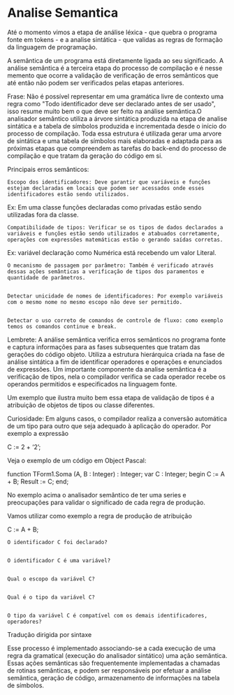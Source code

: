 Analise Semantica
======

Até o momento vimos a etapa de análise léxica - que quebra o programa fonte em tokens - e a analise sintática - que validas as regras de formação da linguagem de programação.

A semântica de um programa está diretamente ligada ao seu significado. A análise semântica é a terceira etapa do processo de compilação e é nesse memento que ocorre a validação de verificação de erros semânticos que até então não podem ser verificados pelas etapas anteriores.

Frase: Não é possível representar em uma gramática livre de contexto uma regra como "Todo identificador deve ser declarado antes de ser usado", isso resume muito bem o que deve ser feito na análise semântica.O analisador semântico utiliza a árvore sintática produzida na etapa de analise sintática e a tabela de símbolos produzida e incrementada desde o início do processo de compilação. Toda essa estrutura é utilizada gerar uma arvore de sintática e uma tabela de símbolos mais elaboradas e adaptada para as próximas etapas que compreendem as tarefas do back-end do processo de compilação e que tratam da geração do código em si.


Principais erros semânticos:


	Escopo dos identificadores: Deve garantir que variáveis e funções estejam declaradas em locais que podem ser acessados onde esses identificadores estão sendo utilizados.


Ex: Em uma classe funções declaradas como privadas estão sendo utilizadas fora da classe. 


	Compatibilidade de tipos: Verificar se os tipos de dados declarados a variáveis e funções estão sendo utilizados e atabuados corretamente, operações com expressões matemáticas estão o gerando saídas corretas.


Ex: variável declaração como Numérica está recebendo um valor Literal.


	O mecanismo de passagem por parâmetro: Também é verificado através dessas ações semânticas a verificação de tipos dos paramentos e quantidade de parâmetros.  


	Detectar unicidade de nomes de identificadores: Por exemplo variáveis com o mesmo nome no mesmo escopo não deve ser permitido.


	Detectar o uso correto de comandos de controle de fluxo: como exemplo temos os comandos continue e break.





Lembrete: A análise semântica verifica erros semânticos no programa fonte e captura informações para as fases subsequentes que tratam das gerações do código objeto. Utiliza a estrutura hierárquica criada na fase de análise sintática a fim de identificar operadores e operações e enunciados de expressões. Um importante componente da analise semântica é a verificação de tipos, nela o compilador verifica se cada operador recebe os operandos permitidos e especificados na linguagem fonte.


Um exemplo que ilustra muito bem essa etapa de validação de tipos é a atribuição de objetos de tipos ou classe diferentes.

Curiosidade: Em alguns casos, o compilador realiza a conversão automática de um tipo para outro que seja adequado à aplicação do operador. Por exemplo a expressão 

C := 2 + ‘2’;


Veja o exemplo de um código em Object Pascal:


function TForm1.Soma (A, B : Integer) : Integer;
var 
  C : Integer;
begin
  C := A + B;
  Result := C;
end;


No exemplo acima o analisador semântico de ter uma series e preocupações para validar o significado de cada regra de produção.


Vamos utilizar como exemplo a regra de produção de atribuição 

C := A + B;

	O identificador C foi declarado?


	O identificador C é uma variável?


	Qual o escopo da variável C?


	Qual é o tipo da variável C?


	O tipo da variável C é compatível com os demais identificadores, operadores?

Tradução dirigida por sintaxe

Esse processo é implementado associando-se a cada execução de uma regra da gramatical (execução do analisador sintático) uma ação semântica.  Essas ações semânticas são frequentemente implementadas a chamadas de rotinas semânticas, e podem ser responsáveis por efetuar a análise semântica, geração de código, armazenamento de informações na tabela de símbolos.


